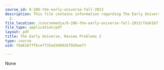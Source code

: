 ```yaml
---
course_id: 8-286-the-early-universe-fall-2013
description: This file contains information regarding The Early Universe, Review Problems
  2.
file_location: /coursemedia/8-286-the-early-universe-fall-2013/fda6167ffbceff35ad346026f920ae77_MIT8_286F13_q2review.pdf
file_type: application/pdf
layout: pdf
title: The Early Universe, Review Problems 2
type: course
uid: fda6167ffbceff35ad346026f920ae77

---
```

None